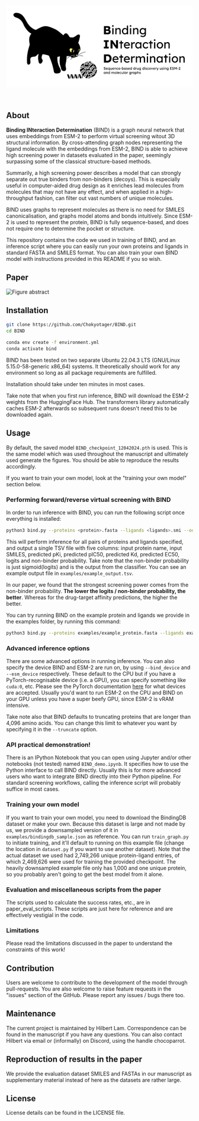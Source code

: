 <div align="center">
  <br />
  <p>
    <a href="https://github.com/Chokyotager/BIND"><img src="/art/BIND.png" alt="banner" /></a>
  </p>
  <br />
  <p>
  </p>
</div>

## About
**Binding INteraction Determination** (BIND) is a graph neural network that uses embeddings from ESM-2 to perform virtual screening witout 3D structural information. By cross-attending graph nodes representing the ligand molecule with the embeddings from ESM-2, BIND is able to achieve high screening power in datasets evaluated in the paper, seemingly surpassing some of the classical structure-based methods.

Summarily, a high screening power describes a model that can strongly separate out true binders from non-binders (decoys). This is especially useful in computer-aided drug design as it enriches lead molecules from molecules that may not have any effect, and when applied in a high-throughput fashion, can filter out vast numbers of unique molecules.

BIND uses graphs to represent molecules as there is no need for SMILES canonicalisation, and graphs model atoms and bonds intuitively. Since ESM-2 is used to represent the protein, BIND is fully sequence-based, and does not require one to determine the pocket or structure.

This repository contains the code we used in training of BIND, and an inference script where you can easily run your own proteins and ligands in standard FASTA and SMILES format. You can also train your own BIND model with instructions provided in this README if you so wish.

## Paper

![Figure abstract](https://github.com/Chokyotager/BIND/blob/main/art/abstract.png?raw=true)

## Installation
```sh
git clone https://github.com/Chokyotager/BIND.git
cd BIND
```

```sh
conda env create -f environment.yml
conda activate bind
```

BIND has been tested on two separate Ubuntu 22.04.3 LTS (GNU/Linux 5.15.0-58-generic x86_64) systems. It theoretically should work for any environment so long as all package requirements are fulfilled.

Installation should take under ten minutes in most cases.

Take note that when you first run inference, BIND will download the ESM-2 weights from the HuggingFace Hub. The transformers library automatically caches ESM-2 afterwards so subsequent runs doesn't need this to be downloaded again.

## Usage

By default, the saved model `BIND_checkpoint_12042024.pth` is used. This is the same model which was used throughout the manuscript and ultimately used generate the figures. You should be able to reproduce the results accordingly.

If you want to train your own model, look at the "training your own model" section below.

### Performing forward/reverse virtual screening with BIND

In order to run inference with BIND, you can run the following script once everything is installed:

```sh
python3 bind.py --proteins <protein>.fasta --ligands <ligands>.smi --output <output>.tsv
```

This will perform inference for all pairs of proteins and ligands specified, and output a single TSV file with five columns: input protein name, input SMILES, predicted pKi, predicted pIC50, predicted Kd, predicted EC50, logits and non-binder probability. Take note that the non-binder probability is just sigmoid(logits) and is the output from the classifier. You can see an example output file in `examples/example_output.tsv`.

In our paper, we found that the strongest screening power comes from the non-binder probability. **The lower the logits / non-binder probability, the better**. Whereas for the drug-target affinity predictions, the higher the better.

You can try running BIND on the example protein and ligands we provide in the examples folder, by running this command:

```sh
python3 bind.py --proteins examples/example_protein.fasta --ligands examples/example_ligands.smi --output examples/example_output.tsv
```

### Advanced inference options

There are some advanced options in running inference. You can also specify the device BIND and ESM-2 are run on, by using `--bind_device` and `--esm_device` respectively. These default to the CPU but if you have a PyTorch-recognisable device (i.e. a GPU), you can specify something like `cuda:0`, etc. Please see the PyTorch documentation [here](https://pytorch.org/docs/stable/tensor_attributes.html#torch.device) for what devices are accepted. Usually you'd want to run ESM-2 on the CPU and BIND on your GPU unless you have a super beefy GPU, since ESM-2 is vRAM intensive.

Take note also that BIND defaults to truncating proteins that are longer than 4,096 amino acids. You can change this limit to whatever you want by specifying it in the `--truncate` option.

### API practical demonstration!

There is an IPython Notebook that you can open using Jupyter and/or other notebooks (not tested) named `BIND_demo.ipynb`. It specifies how to use the Python interface to call BIND directly. Usually this is for more advanced users who want to integrate BIND directly into their Python pipeline. For standard screening workflows, calling the inference script will probably suffice in most cases.

### Training your own model

If you want to train your own model, you need to download the BindingDB dataset or make your own. Because this dataset is large and not made by us, we provide a downsampled version of it in `examples/bindingdb_sample.json` as reference. You can run `train_graph.py` to initiate training, and it'll default to running on this example file (change the location in `dataset.py` if you want to use another dataset). Note that the actual dataset we used had 2,749,266 unique protein-ligand entries, of which 2,469,626 were used for training the provided checkpoint. The heavily downsampled example file only has 1,000 and one unique protein, so you probably aren't going to get the best model from it alone.

### Evaluation and miscellaneous scripts from the paper

The scripts used to calculate the success rates, etc., are in paper_eval_scripts. These scripts are just here for reference and are effectively vestigial in the code.

### Limitations

Please read the limitations discussed in the paper to understand the constraints of this work! 

## Contribution

Users are welcome to contribute to the development of the model through pull-requests. You are also welcome to raise feature requests in the "issues" section of the GitHub. Please report any issues / bugs there too.

## Maintenance

The current project is maintained by Hilbert Lam. Correspondence can be found in the manuscript if you have any questions. You can also contact Hilbert via email or (informally) on Discord, using the handle chocoparrot.

## Reproduction of results in the paper

We provide the evaluation dataset SMILES and FASTAs in our manuscript as supplementary material instead of here as the datasets are rather large.

## License
License details can be found in the LICENSE file.
